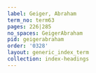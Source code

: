 ```yaml
---
label: Geiger, Abraham
term_no: term63
pages: 226|285
no_spaces: GeigerAbraham
pid: geigerabraham
order: '0328'
layout: generic_index_term
collection: index-headings
---
```

